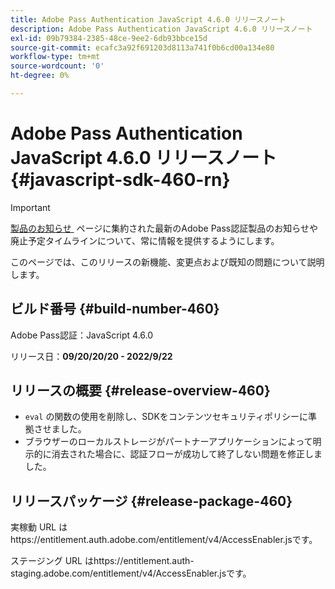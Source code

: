 ```yaml
---
title: Adobe Pass Authentication JavaScript 4.6.0 リリースノート
description: Adobe Pass Authentication JavaScript 4.6.0 リリースノート
exl-id: 09b79384-2385-48ce-9ee2-6db93bbce15d
source-git-commit: ecafc3a92f691203d8113a741f0b6cd00a134e80
workflow-type: tm+mt
source-wordcount: '0'
ht-degree: 0%

---
```


# Adobe Pass Authentication JavaScript 4.6.0 リリースノート {#javascript-sdk-460-rn}

>[!IMPORTANT]
>
> [&#x200B; 製品のお知らせ &#x200B;](/help/authentication/product-announcements.md) ページに集約された最新のAdobe Pass認証製品のお知らせや廃止予定タイムラインについて、常に情報を提供するようにします。

このページでは、このリリースの新機能、変更点および既知の問題について説明します。

## ビルド番号 {#build-number-460}

Adobe Pass認証：JavaScript 4.6.0

リリース日：**09/20/20/20 - 2022/9/22**

## リリースの概要 {#release-overview-460}

* `eval` の関数の使用を削除し、SDKをコンテンツセキュリティポリシーに準拠させました。
* ブラウザーのローカルストレージがパートナーアプリケーションによって明示的に消去された場合に、認証フローが成功して終了しない問題を修正しました。

## リリースパッケージ {#release-package-460}

実稼動 URL はhttps://entitlement.auth.adobe.com/entitlement/v4/AccessEnabler.jsです。

ステージング URL はhttps://entitlement.auth-staging.adobe.com/entitlement/v4/AccessEnabler.jsです。
